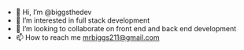 - 👋 Hi, I’m @biggsthedev
- 👀 I’m interested in full stack development
- 💞️ I’m looking to collaborate on front end and back end development
- 📫 How to reach me mrbiggs211@gmail.com

<!---
biggsthedev/biggsthedev is a ✨ special ✨ repository because its `README.md` (this file) appears on your GitHub profile.
You can click the Preview link to take a look at your changes.
--->
